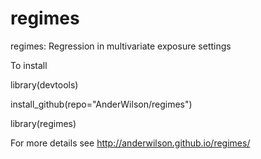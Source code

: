 # regimes
regimes: Regression in multivariate exposure settings

To install

library(devtools)

install_github(repo="AnderWilson/regimes")

library(regimes)


For more details see http://anderwilson.github.io/regimes/
